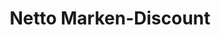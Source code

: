 ---
title: "Netto Marken-Discount"
url: /goslar/netto-marken-discount-ohlhofbreite/
shop: Supermarkt
---